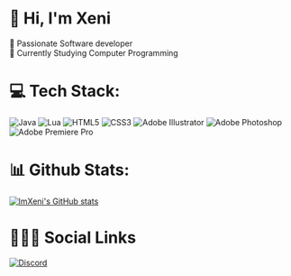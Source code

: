 # 👋 Hi, I'm Xeni 
🌠 Passionate Software developer <br/>
📖 Currently Studying Computer Programming <br/>

# 💻 Tech Stack:
![Java](https://img.shields.io/badge/java-%23ED8B00.svg?style=for-the-badge&logo=openjdk&logoColor=white) 
![Lua](https://img.shields.io/badge/lua-%232C2D72.svg?style=for-the-badge&logo=lua&logoColor=white) 
![HTML5](https://img.shields.io/badge/html5-%23E34F26.svg?style=for-the-badge&logo=html5&logoColor=white)
![CSS3](https://img.shields.io/badge/css3-%231572B6.svg?style=for-the-badge&logo=css3&logoColor=white) 
![Adobe Illustrator](https://img.shields.io/badge/adobe%20illustrator-%23FF9A00.svg?style=for-the-badge&logo=adobe%20illustrator&logoColor=white) 
![Adobe Photoshop](https://img.shields.io/badge/adobe%20photoshop-%2331A8FF.svg?style=for-the-badge&logo=adobe%20photoshop&logoColor=white) 
![Adobe Premiere Pro](https://img.shields.io/badge/Adobe%20Premiere%20Pro-9999FF.svg?style=for-the-badge&logo=Adobe%20Premiere%20Pro&logoColor=white)

# 📊 Github Stats:
[![ImXeni's GitHub stats](https://github-readme-stats.vercel.app/api?username=ImXeni&show_icons=true&theme=holi)](https://github.com/anuraghazra/github-readme-stats)

# 👨🏽‍💻 Social Links
[![Discord](https://img.shields.io/badge/Discord-%237289DA.svg?logo=discord&logoColor=white)](https://discord.gg/8Yxteq4arp)
